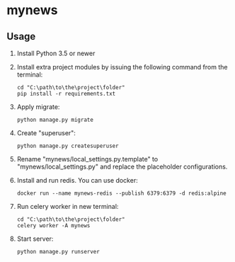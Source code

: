 # mynews

## Usage

1. Install Python 3.5 or newer
2. Install extra project modules by issuing the following command from the terminal:

    ```
    cd "C:\path\to\the\project\folder"
    pip install -r requirements.txt
    ```
3. Apply migrate:

    ```
    python manage.py migrate
    ```
4. Create "superuser":

    ```
    python manage.py createsuperuser
    ```
5. Rename "mynews/local_settings.py.template" to "mynews/local_settings.py"
   and replace the placeholder configurations.

6. Install and run redis. You can use docker:

    ```
    docker run --name mynews-redis --publish 6379:6379 -d redis:alpine
    ```
7. Run celery worker in new terminal:

    ```
    cd "C:\path\to\the\project\folder"
    celery worker -A mynews
    ```
8. Start server:

    ```
    python manage.py runserver
    ```
